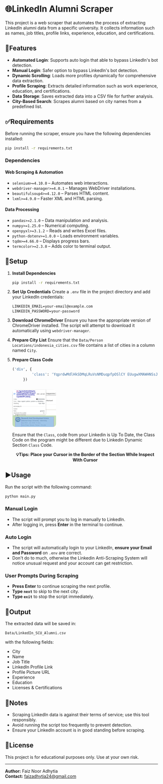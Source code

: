 # 🌐LinkedIn Alumni Scraper

This project is a web scraper that automates the process of extracting LinkedIn alumni data from a specific university. It collects information such as names, job titles, profile links, experience, education, and certifications.

## 🚀Features
- **Automated Login**: Supports auto login that able to bypass LinkedIn's bot detection.
- **Manual Login**: Safer option to bypass LinkedIn's bot detection.
- **Dynamic Scrolling**: Loads more profiles dynamically for comprehensive data extraction.
- **Profile Scraping**: Extracts detailed information such as work experience, education, and certifications.
- **Data Storage**: Saves extracted data into a CSV file for further analysis.
- **City-Based Search**: Scrapes alumni based on city names from a predefined list.

## ✅Requirements
Before running the scraper, ensure you have the following dependencies installed:

```sh
pip install -r requirements.txt
```

### Dependencies
#### Web Scraping & Automation
- `selenium>=4.10.0` – Automates web interactions.
- `webdriver-manager>=4.0.1` – Manages WebDriver installations.
- `beautifulsoup4>=4.12.0` – Parses HTML content.
- `lxml>=4.9.0` – Faster XML and HTML parsing.

#### Data Processing
- `pandas>=2.1.0` – Data manipulation and analysis.
- `numpy>=1.25.0` – Numerical computing.
- `openpyxl>=3.1.2` – Reads and writes Excel files.
- `python-dotenv>=1.0.0` – Loads environment variables.
- `tqdm>=4.66.0` – Displays progress bars.
- `termcolor>=2.3.0` – Adds color to terminal output.

## 🔧Setup
1. **Install Dependencies**
   ```sh
   pip install -r requirements.txt
   ```

2. **Set Up Credentials**
   Create a `.env` file in the project directory and add your LinkedIn credentials:
   ```env
   LINKEDIN_EMAIL=your-email@example.com
   LINKEDIN_PASSWORD=your-password
   ```

3. **Download ChromeDriver**
   Ensure you have the appropriate version of ChromeDriver installed. The script will attempt to download it automatically using `webdriver-manager`.

4. **Prepare City List**
   Ensure that the `Data/Person Locations/indonesia_cities.csv` file contains a list of cities in a column named `City`.

5. **Prepare Class Code**
   ```Python
   ('div', {
            'class': 'YqprdwMdlHkSDMqLRuVsNMDuqpfpOSlCY EUugwXMAWHNSsJUZCvVoLYGTUzCejokiBUPPY aDbiGyAraCVAtqkDKUGRiLuhDZgkXmYiMA' # Make sure this Code is UP TO DATE
        })
   ```
   <img align="center" src="Web Structure Image/Class Code.png" alt="Class Code Places" style="border-radius: 10px; margin-top: 10px;" height="30%" width="30%" /><br><br>
   Ensure that the `Class`, code from your Linkedin is Up To Date, the Class Code on the program might be different due to Linkedin Dynamic Section `Class` Code.

   <p align="center"><strong>💡Tips: Place your Cursor in the Border of the Section While Inspect With Cursor</strong></p>

## ▶️Usage
Run the script with the following command:

```sh
python main.py
```

### Manual Login
- The script will prompt you to log in manually to LinkedIn.
- After logging in, press **Enter** in the terminal to continue.

### Auto Login
- The script will automatically login to your LinkedIn, **ensure your Email and Password** on `.env` are correct.
- Don't do to much, otherwise the Linkedin Anti-Scraping System will notice unusual request and your account can get restriction.
  
### User Prompts During Scraping
- **Press Enter** to continue scraping the next profile.
- **Type `next`** to skip to the next city.
- **Type `exit`** to stop the script immediately.

## 💾Output
The extracted data will be saved in:
```
Data/LinkedIn_SCU_Alumni.csv
```
with the following fields:
- City
- Name
- Job Title
- LinkedIn Profile Link
- Profile Picture URL
- Experience
- Education
- Licenses & Certifications

## 🔖Notes
- Scraping LinkedIn data is against their terms of service; use this tool responsibly.
- Avoid running the script too frequently to prevent detection.
- Ensure your LinkedIn account is in good standing before scraping.

## 📜License
This project is for educational purposes only. Use at your own risk.

---

**Author:** Faiz Noor Adhytia  
**Contact:** faizadhytia24@gmail.com

